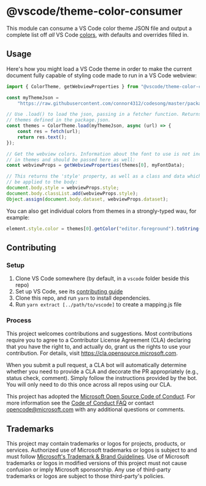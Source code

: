 # @vscode/theme-color-consumer

This module can consume a VS Code color theme JSON file and output a complete
list off _all_ VS Code
[colors](https://code.visualstudio.com/api/references/theme-color), with
defaults and overrides filled in.

## Usage

Here's how you might load a VS Code theme in order to make the current document
fully capable of styling code made to run in a VS Code webview:

```ts
import { ColorTheme, getWebviewProperties } from "@vscode/theme-color-consumer";

const myThemeJson =
	"https://raw.githubusercontent.com/connor4312/codesong/master/package.json";

// Use .load() to load the json, passing in a fetcher function. Returns all
// themes defined in the package.json.
const themes = ColorTheme.load(myThemeJson, async (url) => {
	const res = fetch(url);
	return res.text();
});

// Get the webview colors. Information about the font to use is not included
// in themes and should be passed here as well:
const webviewProps = getWebviewProperties(themes[0], myFontData);

// This returns the 'style' property, as well as a class and data which should
// be applied to the body:
document.body.style = webviewProps.style;
document.body.classList.add(webviewProps.style);
Object.assign(document.body.dataset, webviewProps.dataset);
```

You can also get individual colors from themes in a strongly-typed wau, for
example:

```ts
element.style.color = themes[0].getColor("editor.foreground").toString();
```

## Contributing

### Setup

1. Clone VS Code somewhere (by default, in a `vscode` folder beside this repo)
1. Set up VS Code, see its
   [contributing guide](https://github.com/microsoft/vscode/wiki/How-to-Contribute)
1. Clone this repo, and run `yarn` to install dependencies.
1. Run `yarn extract [../path/to/vscode]` to create a mapping.js file

### Process

This project welcomes contributions and suggestions. Most contributions require
you to agree to a Contributor License Agreement (CLA) declaring that you have
the right to, and actually do, grant us the rights to use your contribution. For
details, visit https://cla.opensource.microsoft.com.

When you submit a pull request, a CLA bot will automatically determine whether
you need to provide a CLA and decorate the PR appropriately (e.g., status check,
comment). Simply follow the instructions provided by the bot. You will only need
to do this once across all repos using our CLA.

This project has adopted the
[Microsoft Open Source Code of Conduct](https://opensource.microsoft.com/codeofconduct/).
For more information see the
[Code of Conduct FAQ](https://opensource.microsoft.com/codeofconduct/faq/) or
contact [opencode@microsoft.com](mailto:opencode@microsoft.com) with any
additional questions or comments.

## Trademarks

This project may contain trademarks or logos for projects, products, or
services. Authorized use of Microsoft trademarks or logos is subject to and must
follow
[Microsoft's Trademark & Brand Guidelines](https://www.microsoft.com/en-us/legal/intellectualproperty/trademarks/usage/general).
Use of Microsoft trademarks or logos in modified versions of this project must
not cause confusion or imply Microsoft sponsorship. Any use of third-party
trademarks or logos are subject to those third-party's policies.
